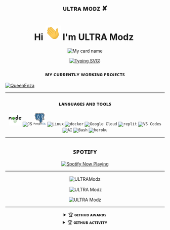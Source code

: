 <!-- 😹 Hu Copis Dont Copy Bitch, Go Copy You Mom Bitch -->
<div align="center">

## ᴜʟᴛʀᴀ ᴍᴏᴅᴢ ✘
# Hi <a href="Hey"><img src="https://raw.githubusercontent.com/ULTRAModz/ULTRAModz/main/Media/Hi.gif" width="48px"></a> I'm  ULTRA Modz&nbsp;

![My card name](https://cardivo.vercel.app/api?name=ULTRAModz&description=Hi,%20Welcome%20To%20%F0%9F%92%96ULTRAModz%F0%9F%92%96%20Profile%20%E2%9D%A4%EF%B8%8F&image=https://telegra.ph/file/794aadd8fb881664485ba.jpg&backgroundColor=%23ecf0f1&github=ULTRAModz&twitter=&pattern=leaf&colorPattern=%23eaeaea)
  
[![Typing SVG](https://readme-typing-svg.herokuapp.com?font=Fira+Code&pause=1000&color=490076&random=false&width=435&lines=%E1%B4%9C%CA%9F%E1%B4%9B%CA%80%E1%B4%80+%E1%B4%8D%E1%B4%8F%E1%B4%85%E1%B4%A2+%E1%B4%BC%E1%B6%A0%E1%B6%A0%E2%81%B1%E1%B6%9C%E2%81%B1%E1%B5%83%CB%A1+%E2%9C%98)](https://git.io/typing-svg))
 
</p>

### ᴍʏ ᴄᴜʀʀᴇɴᴛʟʏ ᴡᴏʀᴋɪɴɢ ᴘʀᴏᴊᴇᴄᴛꜱ
<p align="left">
  <a href="https://github.com/ULTRAModz/QueenEnza"><img width="282" src="https://denvercoder1-github-readme-stats.vercel.app/api/pin/?username=ULTRAModz&repo=QueenEnza&theme=highcontrast&bg_color=090A0DFF&title_color=CEFF00&icon_color=F8D866&hide_border=false&show_icons=true" alt="QueenEnza"></a>
  
  ---
### ʟᴀɴɢᴜᴀɢᴇꜱ ᴀɴᴅ ᴛᴏᴏʟꜱ
<p>
  <code><img width="40px" src="https://raw.githubusercontent.com/devicons/devicon/master/icons/nodejs/nodejs-original-wordmark.svg" title="nodejs"></code>
  <code><img width="40px" src="https://img.icons8.com/fluency/48/000000/node-js.png" title="JS"></code>
  <code><img width="40px" src="https://raw.githubusercontent.com/devicons/devicon/master/icons/postgresql/postgresql-original-wordmark.svg" title="postgresql"></code>
<!---  <code><img width="40px" src="https://img.icons8.com/color/48/000000/python--v1.png" title="Python"></code> --->
 <!--- <code><img width="40px" src="https://img.icons8.com/color/48/000000/java-coffee-cup-logo--v1.png" title="Java"></code> --->
  <code><img width="40px" src="https://img.icons8.com/color/48/000000/linux--v1.png" title="Linux"></code>
  <code><img width="40px" src="https://img.icons8.com/color/48/000000/docker.png" title="docker"></code>
 <!--- <code><img width="40px" src="https://img.icons8.com/color/48/000000/kali-linux.png" title="Kali Linux"></code> --->
  <code><img width="40px" src="https://img.icons8.com/color/48/000000/google-cloud.png" title="Google Cloud"></code>
  <code><img width="40px" src="https://www.vectorlogo.zone/logos/replit/replit-ar21.svg" title="replit"></code>
  <code><img width="40px" src="https://img.icons8.com/color/48/000000/visual-studio-code-2019.png" title="VS Codes"></code>
  <code><img width="40px" src="https://img.icons8.com/color/48/000000/adobe-illustrator--v1.png" title="AI"></code>
  <code><img width="40px" src="https://img.icons8.com/color/48/000000/git.png" title="Bash"></code>
  <code><img width="40px" src="https://img.icons8.com/color/48/000000/heroku.png" title="heroku"></code>
</p>
  
---
  
 </p>
<h2 align="center"> ꜱᴘᴏᴛɪꜰʏ</h2>
<p align="center">
  <a href="https://open.spotify.com/track/4bNvS25ZVMCvLHEUV87mp4?si=yb1PaPVnRgiTYedy8r6i_g&utm_source=copy-link&context=spotify%3Aplaylist%3A37i9dQZF1EIVoBTSiHHsdx&dl_branch=1" target="_blank"><img src="https://now-playing-on-spotify.vercel.app/api/spotify" alt="Spotify Now Playing" width="350"/></a>

---

<p><img align="center" src="https://github-readme-stats.vercel.app/api/top-langs?username=ULTRAModz&show_icons=true&layout=compact&theme=highcontrast" alt="ULTRAModz" /></p>
</details>
  
<p>&nbsp;<img align="center" src="https://github-readme-stats.vercel.app/api?username=ULTRAModz&show_icons=true&theme=highcontrast" alt="ULTRA Modz" /></p>

<p><img align="center" src="https://github-readme-streak-stats.herokuapp.com/?user=ULTRAModz&theme=highcontrast" alt="ULTRA Modz" /></p>
</details>

---

<details>
<summary>&#127942 <b>ɢɪᴛʜᴜʙ ᴀᴡᴀʀᴅꜱ</b></summary><br/>

 ![Github Trophy](https://github-profile-trophy.vercel.app/?username=ULTRAModz)

</details>

<details>
    <summary>&#127942 <b>ɢɪᴛʜᴜʙ ᴀᴄᴛɪᴠɪᴛʏ</b></summary><br/>
  
![Metrics](https://metrics.lecoq.io/ULTRAModz?template=classic&base=header%2C%20activity%2C%20community%2C%20repositories%2C%20metadata&base.indepth=false&base.hireable=false&base.skip=false&config.timezone=Asia%2FColombo)


</details>
